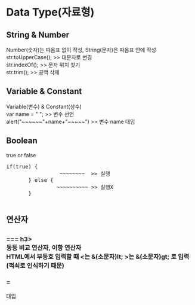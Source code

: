 <h1>Data Type(자료형)</h1>
  <h2>String & Number</h2>
   <div>Number(숫자)는 따옴표 없이 작성, String(문자)은 따옴표 안에 작성</div>
    <div>str.toUpperCase();   >>  대문자로 변경</div>
    <div>str.indexOf();   >>  문자 위치 찾기</div>
    <div>str.trim();   >>  공백 삭제</div>

<h2>Variable & Constant</h2>
  <div>Variable(변수) & Constant(상수)</div>
  <div>var name = " "; >> 변수 선언</div>
  <div>alert("~~~~~~"+name+"~~~~~") >> 변수 name 대입
  
<h2>Boolean</h2>
  <div>true or false</div> 
  <pre>if(true) {
                 ~~~~~~~~  >> 실행          
       } else {
                ~~~~~~~~~~ >> 실행X
       }
  </pre>

<h2>연산자<h2>
  <h3> === </>h3>
    <div>동등 비교 연산자, 이항 연산자</div>
    <div>HTML에서 부등호 입력할 때 <는 &(소문자)lt; >는 &(소문자)gt; 로 입력(꺽쇠로 인식하기 때문)</div>
      <h3> = </h3>
      <div>대입 </div>
